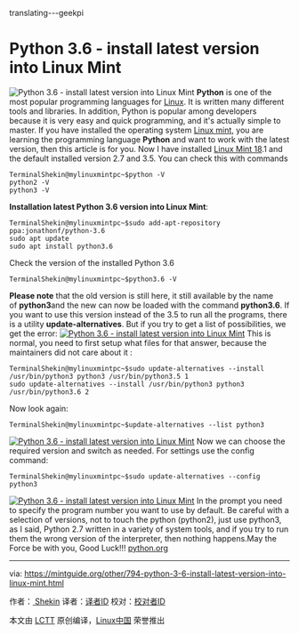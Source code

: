 translating---geekpi

Python 3.6 - install latest version into Linux Mint
============================================================


![Python 3.6  - install latest version into Linux Mint](https://mintguide.org/uploads/posts/2017-06/1496865727_python-logo.png)
**Python** is one of the most popular programming languages for [Linux][3]. It is written many different tools and libraries. In addition, Python is popular among developers because it is very easy and quick programming, and it's actually simple to master. [][1]If you have installed the operating system [Linux mint][4], you are learning the programming language **Python** and want to work with the latest version, then this article is for you.
Now I have installed [Linux Mint 18][5].1 and the default installed version 2.7 and 3.5\. You can check this with commands

```
TerminalShekin@mylinuxmintpc~$python -V
python2 -V
python3 -V
```
**Installation latest Python 3.6 version into Linux Mint**:

```
TerminalShekin@mylinuxmintpc~$sudo add-apt-repository ppa:jonathonf/python-3.6
sudo apt update
sudo apt install python3.6
```
Check the version of the installed Python 3.6

```
TerminalShekin@mylinuxmintpc~$python3.6 -V
```
**Please note** that the old version is still here, it still available by the name of **python3**and the new can now be loaded with the command **python3.6**. If you want to use this version instead of the 3.5 to run all the programs, there is a utility **update-alternatives**. But if you try to get a list of possibilities, we get the error:
 [![Python 3.6  - install latest version into Linux Mint](https://mintguide.org/uploads/posts/2017-06/thumbs/1496871711_linux_mint_001.png)][6] This is normal, you need to first setup what files for that answer, because the maintainers did not care about it :

```
TerminalShekin@mylinuxmintpc~$sudo update-alternatives --install /usr/bin/python3 python3 /usr/bin/python3.5 1
sudo update-alternatives --install /usr/bin/python3 python3 /usr/bin/python3.6 2
```
Now look again:

```
TerminalShekin@mylinuxmintpc~$update-alternatives --list python3
```
 [![Python 3.6  - install latest version into Linux Mint](https://mintguide.org/uploads/posts/2017-06/thumbs/1496871720_linux_mint_002.png)][7] Now we can choose the required version and switch as needed. For settings use the config command:

```
TerminalShekin@mylinuxmintpc~$sudo update-alternatives --config python3
```
 [![Python 3.6  - install latest version into Linux Mint](https://mintguide.org/uploads/posts/2017-06/thumbs/1496871722_linux_mint_003.png)][8] In the prompt you need to specify the program number you want to use by default.
Be careful with a selection of versions, not to touch the python (python2), just use python3, as I said, Python 2.7 written in a variety of system tools, and if you try to run them the wrong version of the interpreter, then nothing happens.May the Force be with you,
Good Luck!!!
[python.org][9]

--------------------------------------------------------------------------------

via: https://mintguide.org/other/794-python-3-6-install-latest-version-into-linux-mint.html

作者：[ Shekin][a]
译者：[译者ID](https://github.com/译者ID)
校对：[校对者ID](https://github.com/校对者ID)

本文由 [LCTT](https://github.com/LCTT/TranslateProject) 原创编译，[Linux中国](https://linux.cn/) 荣誉推出

[a]:https://mintguide.org/user/Shekin/
[1]:http://www.codeweavers.com/?ad=708
[2]:https://mintguide.org/engine/dude/index/leech_out.php?a%3AaHR0cHM6Ly93d3cucHl0aG9uLm9yZw%3D%3D
[3]:https://mintguide.org/
[4]:https://mintguide.org/
[5]:https://mintguide.org/
[6]:https://mintguide.org/uploads/posts/2017-06/1496871711_linux_mint_001.png
[7]:https://mintguide.org/uploads/posts/2017-06/1496871720_linux_mint_002.png
[8]:https://mintguide.org/uploads/posts/2017-06/1496871722_linux_mint_003.png
[9]:https://mintguide.org/engine/dude/index/leech_out.php?a%3AaHR0cHM6Ly93d3cucHl0aG9uLm9yZw%3D%3D
[10]:https://mintguide.org/other/
